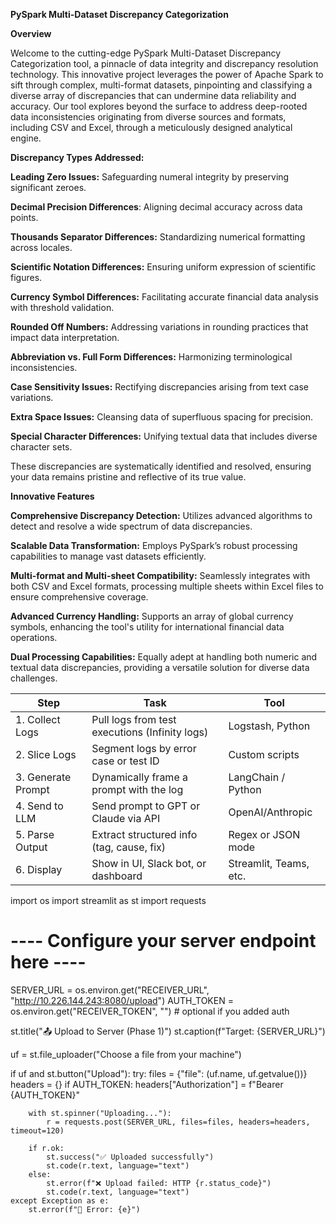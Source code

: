 **PySpark Multi-Dataset Discrepancy Categorization**

**Overview**

Welcome to the cutting-edge PySpark Multi-Dataset Discrepancy Categorization tool, a pinnacle of data integrity and discrepancy resolution technology. This innovative project leverages the power of Apache Spark to sift through complex, multi-format datasets, pinpointing and classifying a diverse array of discrepancies that can undermine data reliability and accuracy. Our tool explores beyond the surface to address deep-rooted data inconsistencies originating from diverse sources and formats, including CSV and Excel, through a meticulously designed analytical engine.


**Discrepancy Types Addressed:**

**Leading Zero Issues:** Safeguarding numeral integrity by preserving significant zeroes.

**Decimal Precision Differences**: Aligning decimal accuracy across data points.

**Thousands Separator Differences:** Standardizing numerical formatting across locales.

**Scientific Notation Differences:** Ensuring uniform expression of scientific figures.

**Currency Symbol Differences:** Facilitating accurate financial data analysis with threshold validation.

**Rounded Off Numbers:** Addressing variations in rounding practices that impact data interpretation.

**Abbreviation vs. Full Form Differences:** Harmonizing terminological inconsistencies.

**Case Sensitivity Issues:** Rectifying discrepancies arising from text case variations.

**Extra Space Issues:** Cleansing data of superfluous spacing for precision.

**Special Character Differences:** Unifying textual data that includes diverse character sets.

These discrepancies are systematically identified and resolved, ensuring your data remains pristine and reflective of its true value.

**Innovative Features**

**Comprehensive Discrepancy Detection:** Utilizes advanced algorithms to detect and resolve a wide spectrum of data discrepancies.

**Scalable Data Transformation:** Employs PySpark’s robust processing capabilities to manage vast datasets efficiently.

**Multi-format and Multi-sheet Compatibility:** Seamlessly integrates with both CSV and Excel formats, processing multiple sheets within Excel files to ensure comprehensive coverage.

**Advanced Currency Handling:** Supports an array of global currency symbols, enhancing the tool's utility for international financial data operations.

**Dual Processing Capabilities:** Equally adept at handling both numeric and textual data discrepancies, providing a versatile solution for diverse data challenges.


| Step               | Task                                           | Tool                   |
| ------------------ | ---------------------------------------------- | ---------------------- |
| 1. Collect Logs    | Pull logs from test executions (Infinity logs) | Logstash, Python       |
| 2. Slice Logs      | Segment logs by error case or test ID          | Custom scripts         |
| 3. Generate Prompt | Dynamically frame a prompt with the log        | LangChain / Python     |
| 4. Send to LLM     | Send prompt to GPT or Claude via API           | OpenAI/Anthropic       |
| 5. Parse Output    | Extract structured info (tag, cause, fix)      | Regex or JSON mode     |
| 6. Display         | Show in UI, Slack bot, or dashboard            | Streamlit, Teams, etc. |


import os
import streamlit as st
import requests

# ---- Configure your server endpoint here ----
SERVER_URL = os.environ.get("RECEIVER_URL", "http://10.226.144.243:8080/upload")
AUTH_TOKEN = os.environ.get("RECEIVER_TOKEN", "")  # optional if you added auth

st.title("📤 Upload to Server (Phase 1)")
st.caption(f"Target: {SERVER_URL}")

uf = st.file_uploader("Choose a file from your machine")

if uf and st.button("Upload"):
    try:
        files = {"file": (uf.name, uf.getvalue())}
        headers = {}
        if AUTH_TOKEN:
            headers["Authorization"] = f"Bearer {AUTH_TOKEN}"

        with st.spinner("Uploading..."):
            r = requests.post(SERVER_URL, files=files, headers=headers, timeout=120)

        if r.ok:
            st.success("✅ Uploaded successfully")
            st.code(r.text, language="text")
        else:
            st.error(f"❌ Upload failed: HTTP {r.status_code}")
            st.code(r.text, language="text")
    except Exception as e:
        st.error(f"🚨 Error: {e}")
